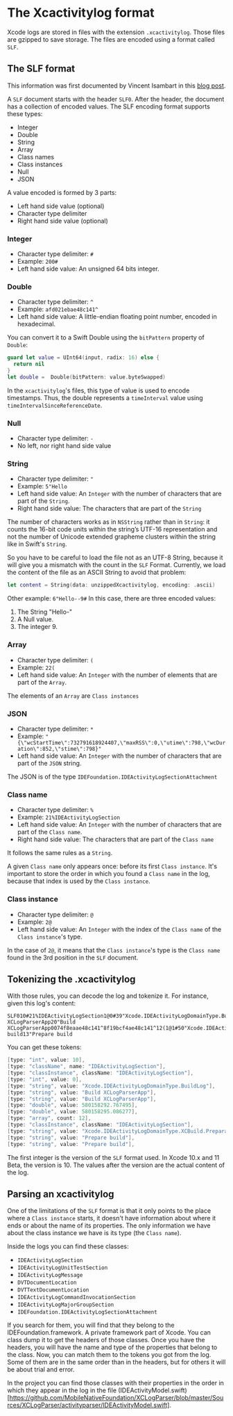 # The Xcactivitylog format

Xcode logs are stored in files with the extension `.xcactivitylog`. Those files are gzipped to save storage. The files are encoded using a format called `SLF`.

## The SLF format

This information was first documented by Vincent Isambart in this [blog post](https://techlife.cookpad.com/entry/2017/12/08/124532).

A `SLF` document starts with the header `SLF0`. After the header, the document has a collection of encoded values. The SLF encoding format supports these types:

- Integer
- Double
- String
- Array
- Class names
- Class instances
- Null
- JSON

A value encoded is formed by 3 parts:

- Left hand side value (optional)
- Character type delimiter
- Right hand side value (optional)

### Integer

- Character type delimiter: `#`
- Example: `200#`
- Left hand side value: An unsigned 64 bits integer.

### Double

- Character type delimiter: `^`
- Example: `afd021ebae48c141^`
- Left hand side value: A little-endian floating point number, encoded in hexadecimal.

You can convert it to a Swift Double using the `bitPattern` property of `Double`:

```swift
guard let value = UInt64(input, radix: 16) else {
  return nil
}
let double =  Double(bitPattern: value.byteSwapped)
```

In the `xcactivitylog`'s files, this type of value is used to encode timestamps. Thus, the double represents a `timeInterval` value using `timeIntervalSinceReferenceDate`.

### Null

- Character type delimiter: `-`
- No left, nor right hand side value

### String

- Character type delimiter: `"`
- Example: `5"Hello`
- Left hand side value: An `Integer` with the number of characters that are part of the `String`.
- Right hand side value: The characters that are part of the `String`

The number of characters works as in `NSString` rather than in `String`: it counts the 16-bit code units within the string’s UTF-16 representation and not the number of Unicode extended grapheme clusters within the string like in Swift's `String`.

So you have to be careful to load the file not as an UTF-8 String, because it will give you a mismatch with the count in the `SLF` Format. Currently, we load the content of the file as an ASCII String to avoid that problem:

```swift
let content = String(data: unzippedXcactivitylog, encoding: .ascii)
```

Other example:
`6"Hello--9#`
In this case, there are three encoded values:

1. The String "Hello-"
2. A Null value.
3. The integer 9.

### Array

- Character type delimiter: `(`
- Example: `22(`
- Left hand side value: An `Integer` with the number of elements that are part of the `Array`.

The elements of an `Array` are `Class instances`

### JSON

- Character type delimiter: `*`
- Example: `"{\"wcStartTime\":732791618924407,\"maxRSS\":0,\"utime\":798,\"wcDuration\":852,\"stime\":798}"`
- Left hand side value: An `Integer` with the number of characters that are part of the `JSON` string.

The JSON is of the type `IDEFoundation.IDEActivityLogSectionAttachment`

### Class name

- Character type delimiter: `%`
- Example: `21%IDEActivityLogSection`
- Left hand side value: An `Integer` with the number of characters that are part of the `Class name`.
- Right hand side value: The characters that are part of the `Class name`

It follows the same rules as a `String`.

A given `Class name` only appears once: before its first `Class instance`. It's important to store the order in which you found a `Class name` in the log, because that index is used by the `Class instance`.

### Class instance

- Character type delimiter: `@`
- Example: `2@`
- Left hand side value: An `Integer` with the index of the `Class name` of the `Class instance`'s type.

In the case of `2@`, it means that the `Class instance`'s type is the `Class name` found in the 3rd position in the `SLF` document.

## Tokenizing the .xcactivitylog

With those rules, you can decode the log and tokenize it. For instance, given this log's content:

```
SLF010#21%IDEActivityLogSection1@0#39"Xcode.IDEActivityLogDomainType.BuildLog20"Build XCLogParserApp20"Build XCLogParserApp0074f8eaae48c141^8f19bcf4ae48c141^12(1@1#50"Xcode.IDEActivityLogDomainType.XCBuild.Preparation13"Prepare build13"Prepare build
```

You can get these tokens:

```swift
[type: "int", value: 10],
[type: "className", name: "IDEActivityLogSection"],
[type: "classInstance", className: "IDEActivityLogSection"],
[type: "int", value: 0],
[type: "string", value: "Xcode.IDEActivityLogDomainType.BuildLog"],
[type: "string", value: "Build XCLogParserApp"],
[type: "string", value: "Build XCLogParserApp"],
[type: "double", value: 580158292.767495],
[type: "double", value: 580158295.086277],
[type: "array", count: 12],
[type: "classInstance", className: "IDEActivityLogSection"],
[type: "string", value: "Xcode.IDEActivityLogDomainType.XCBuild.Preparation"],
[type: "string", value: "Prepare build"],
[type: "string", value: "Prepare build"],
```

The first integer is the version of the `SLF` format used. In Xcode 10.x and 11 Beta, the version is 10. The values after the version are the actual content of the log.

## Parsing an xcactivitylog

One of the limitations of the `SLF` format is that it only points to the place where a `Class instance` starts, it doesn't have information about where it ends or about the name of its properties. The only information we have about the class instance we have is its type (the `Class name`).

Inside the logs you can find these classes:

- `IDEActivityLogSection`
- `IDEActivityLogUnitTestSection`
- `IDEActivityLogMessage`
- `DVTDocumentLocation`
- `DVTTextDocumentLocation`
- `IDEActivityLogCommandInvocationSection`
- `IDEActivityLogMajorGroupSection`
- `IDEFoundation.IDEActivityLogSectionAttachment`

If you search for them, you will find that they belong to the IDEFoundation.framework. A private framework part of Xcode. You can class dump it to get the headers of those classes. Once you have the headers, you will have the name and type of the properties that belong to the class. Now, you can match them to the tokens you got from the log. Some of them are in the same order than in the headers, but for others it will be about trial and error.

In the project you can find those classes with their properties in the order in which they appear in the log in the file (IDEActivityModel.swift)[https://github.com/MobileNativeFoundation/XCLogParser/blob/master/Sources/XCLogParser/activityparser/IDEActivityModel.swift].
